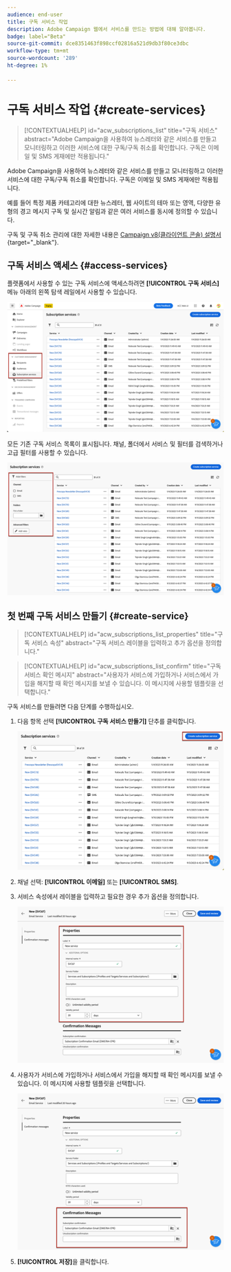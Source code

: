 ```yaml
---
audience: end-user
title: 구독 서비스 작업
description: Adobe Campaign 웹에서 서비스를 만드는 방법에 대해 알아봅니다.
badge: label="Beta"
source-git-commit: dce8351463f898ccf02816a521d9db3f80ce3dbc
workflow-type: tm+mt
source-wordcount: '289'
ht-degree: 1%

---
```



# 구독 서비스 작업 {#create-services}

>[!CONTEXTUALHELP]
>id="acw_subscriptions_list"
>title="구독 서비스"
>abstract="Adobe Campaign을 사용하여 뉴스레터와 같은 서비스를 만들고 모니터링하고 이러한 서비스에 대한 구독/구독 취소를 확인합니다. 구독은 이메일 및 SMS 게재에만 적용됩니다."

Adobe Campaign을 사용하여 뉴스레터와 같은 서비스를 만들고 모니터링하고 이러한 서비스에 대한 구독/구독 취소를 확인합니다. 구독은 이메일 및 SMS 게재에만 적용됩니다.

예를 들어 특정 제품 카테고리에 대한 뉴스레터, 웹 사이트의 테마 또는 영역, 다양한 유형의 경고 메시지 구독 및 실시간 알림과 같은 여러 서비스를 동시에 정의할 수 있습니다.

구독 및 구독 취소 관리에 대한 자세한 내용은 [Campaign v8(클라이언트 콘솔) 설명서](https://experienceleague.adobe.com/docs/campaign/campaign-v8/audience/subscriptions.html){target="_blank"}.

## 구독 서비스 액세스 {#access-services}

플랫폼에서 사용할 수 있는 구독 서비스에 액세스하려면 **[!UICONTROL 구독 서비스]** 메뉴 아래의 왼쪽 탐색 레일에서 사용할 수 있습니다.

![](assets/service-list.png)

모든 기존 구독 서비스 목록이 표시됩니다. 채널, 폴더에서 서비스 및 필터를 검색하거나 고급 필터를 사용할 수 있습니다.

![](assets/service-filters.png)

## 첫 번째 구독 서비스 만들기 {#create-service}

>[!CONTEXTUALHELP]
>id="acw_subscriptions_list_properties"
>title="구독 서비스 속성"
>abstract="구독 서비스 레이블을 입력하고 추가 옵션을 정의합니다."

>[!CONTEXTUALHELP]
>id="acw_subscriptions_list_confirm"
>title="구독 서비스 확인 메시지"
>abstract="사용자가 서비스에 가입하거나 서비스에서 가입을 해지할 때 확인 메시지를 보낼 수 있습니다. 이 메시지에 사용할 템플릿을 선택합니다."


구독 서비스를 만들려면 다음 단계를 수행하십시오.

1. 다음 항목 선택 **[!UICONTROL 구독 서비스 만들기]** 단추를 클릭합니다.

   ![](assets/service-create-button.png)

1. 채널 선택: **[!UICONTROL 이메일]** 또는 **[!UICONTROL SMS]**.

1. 서비스 속성에서 레이블을 입력하고 필요한 경우 추가 옵션을 정의합니다.

   ![](assets/service-create-properties.png)

1. 사용자가 서비스에 가입하거나 서비스에서 가입을 해지할 때 확인 메시지를 보낼 수 있습니다. 이 메시지에 사용할 템플릿을 선택합니다.

   ![](assets/service-create-confirmation-msg.png)

1. **[!UICONTROL 저장]**&#x200B;을 클릭합니다.


